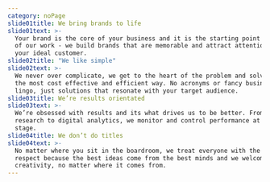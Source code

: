 ```yaml
---
category: noPage
slide01title: We bring brands to life
slide01text: >-
  Your brand is the core of your business and it is the starting point for all
  of our work - we build brands that are memorable and attract attention from
  your ideal customer.
slide02title: "We like simple"
slide02text: >-
  We never over complicate, we get to the heart of the problem and solve it in
  the most cost effective and efficient way. No acronyms or fancy business
  lingo, just solutions that resonate with your target audience.
slide03title: We’re results orientated
slide03text: >-
  We’re obsessed with results and its what drives us to be better. From market
  research to digital analytics, we monitor and control performance at every
  stage.
slide04title: We don’t do titles
slide04text: >-
  No matter where you sit in the boardroom, we treat everyone with the same
  respect because the best ideas come from the best minds and we welcome
  creativity, no matter where it comes from.
---
```

